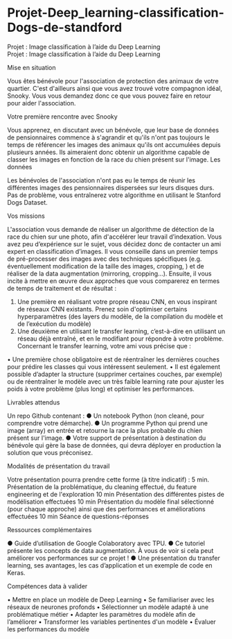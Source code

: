# Projet-Deep_learning-classification-Dogs-de-standford
Projet : Image classification à l’aide du Deep Learning  
Projet : Image classification à l’aide du Deep Learning


Mise en situation

Vous êtes bénévole pour l'association de protection des animaux de votre quartier. C'est d'ailleurs ainsi que vous avez trouvé votre compagnon idéal, Snooky. Vous vous demandez donc ce que vous pouvez faire en retour pour aider l'association.
 
Votre première rencontre avec Snooky

Vous apprenez, en discutant avec un bénévole, que leur base de données de pensionnaires commence à s'agrandir et qu'ils n'ont pas toujours le temps de référencer les images des animaux qu'ils ont accumulées depuis plusieurs années. Ils aimeraient donc obtenir un algorithme capable de classer les images en fonction de la race du chien présent sur l'image.
Les données

Les bénévoles de l'association n'ont pas eu le temps de réunir les différentes images des pensionnaires dispersées sur leurs disques durs. Pas de problème, vous entraînerez votre algorithme en utilisant le Stanford Dogs Dataset.

Vos missions

L'association vous demande de réaliser un algorithme de détection de la race du chien sur une photo, afin d'accélérer leur travail d’indexation.
Vous avez peu d’expérience sur le sujet, vous décidez donc de contacter un ami expert en classification d’images.
Il vous conseille dans un premier temps de pré-processer des images avec des techniques spécifiques (e.g. éventuellement modification de la taille des images, cropping, ) et de réaliser de la data augmentation (mirroring, cropping...).
Ensuite, il vous incite à mettre en œuvre deux approches que vous comparerez en termes de temps de traitement et de résultat :
1.	Une première en réalisant votre propre réseau CNN, en vous inspirant de réseaux CNN existants. Prenez soin d'optimiser certains hyperparamètres (des layers du modèle, de la compilation du modèle et de l’exécution du modèle)
2.	Une deuxième en utilisant le transfer learning, c’est-à-dire en utilisant un réseau déjà entraîné, et en le modifiant pour répondre à votre problème.
Concernant le transfer learning, votre ami vous précise que :

•	Une première chose obligatoire est de réentraîner les dernières couches pour prédire les classes qui vous intéressent seulement.
•	Il est également possible d’adapter la structure (supprimer certaines couches, par exemple) ou de réentraîner le modèle avec un très faible learning rate pour ajuster les poids à votre problème (plus long) et optimiser les performances.

Livrables attendus

Un repo Github contenant :
●	Un notebook Python (non cleané, pour comprendre votre démarche).
●	Un programme Python qui prend une image (array) en entrée et retourne la race la plus probable du chien présent sur l'image.
●	Votre support de présentation à destination du bénévole qui gère la base de données, qui devra déployer en production la solution que vous préconisez.

Modalités de présentation du travail

Votre présentation pourra prendre cette forme (à titre indicatif) : 
5 min.	Présentation de la problématique, du cleaning effectué, du feature engineering et de l'exploration
10 min	Présentation des différentes pistes de modélisation effectuées
10 min	Présentation du modèle final sélectionné (pour chaque approche) ainsi que des performances et améliorations effectuées
10 min	Séance de questions-réponses

Ressources complémentaires

●	Guide d’utilisation de Google Colaboratory avec TPU.
●	Ce tutoriel présente les concepts de data augmentation. À vous de voir si cela peut améliorer vos performances sur ce projet !
●	Une présentation du transfer learning, ses avantages, les cas d’application et un exemple de code en Keras. 

Compétences data à valider

•	Mettre en place un modèle de Deep Learning
•	Se familiariser avec les réseaux de neurones profonds
•	Sélectionner un modèle adapté à une problématique métier
•	Adapter les paramètres du modèle afin de l’améliorer
•	Transformer les variables pertinentes d'un modèle
•	Évaluer les performances du modèle 
